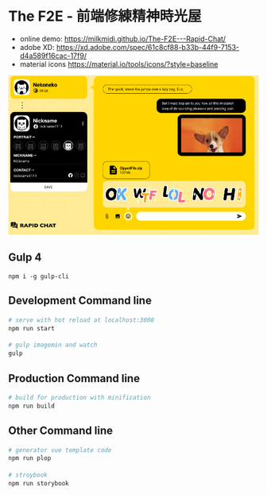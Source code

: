 # The F2E - 前端修練精神時光屋
- online demo: https://milkmidi.github.io/The-F2E---Rapid-Chat/
- adobe XD: https://xd.adobe.com/spec/61c8cf88-b33b-44f9-7153-d4a589f16cac-17f9/
- material icons https://material.io/tools/icons/?style=baseline

![snapshot png](snapshot.png)


## Gulp 4
``` base
npm i -g gulp-cli
```

## Development Command line
``` bash
# serve with hot reload at localhost:3000
npm run start

# gulp imagemin and watch
gulp
```

## Production Command line
``` bash
# build for production with minification
npm run build

```

## Other Command line
``` bash
# generator vue template code
npm run plop

# stroybook
npm run storybook

```